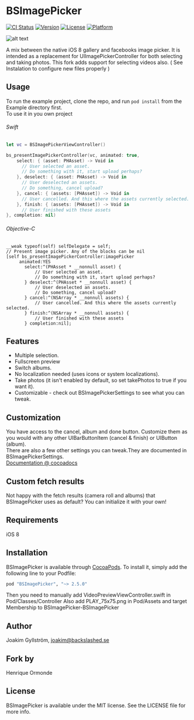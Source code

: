 # BSImagePicker
[![CI Status](http://img.shields.io/travis/mikaoj/BSImagePicker.svg?style=flat)](https://travis-ci.org/mikaoj/BSImagePicker)
[![Version](https://img.shields.io/cocoapods/v/BSImagePicker.svg?style=flat)](http://cocoapods.org/pods/BSImagePicker)
[![License](https://img.shields.io/cocoapods/l/BSImagePicker.svg?style=flat)](http://cocoapods.org/pods/BSImagePicker)
[![Platform](https://img.shields.io/cocoapods/p/BSImagePicker.svg?style=flat)](http://cocoapods.org/pods/BSImagePicker)

![alt text](Misc/Gif/demo.gif "Demo gif")

A mix between the native iOS 8 gallery and facebooks image picker. It is intended as a replacement for UIImagePickerController for both selecting and taking photos.
This fork adds support for selecting videos also. ( See Instalation to configure new files properly )

## Usage

To run the example project, clone the repo, and run `pod install` from the Example directory first.<br />
To use it in you own project
###### Swift
```swift
let vc = BSImagePickerViewController()

bs_presentImagePickerController(vc, animated: true,
    select: { (asset: PHAsset) -> Void in
      // User selected an asset.
      // Do something with it, start upload perhaps?
    }, deselect: { (asset: PHAsset) -> Void in
      // User deselected an assets.
      // Do something, cancel upload?
    }, cancel: { (assets: [PHAsset]) -> Void in
      // User cancelled. And this where the assets currently selected.
    }, finish: { (assets: [PHAsset]) -> Void in
      // User finished with these assets
}, completion: nil)
```

###### Objective-C
``` Obj-C
__weak typeof(self) selfDelegate = self;
// Present image picker. Any of the blocks can be nil
[self bs_presentImagePickerController:imagePicker
	 animated:YES
	   select:^(PHAsset * __nonnull asset) {
		   // User selected an asset.
		   // Do something with it, start upload perhaps?
	   } deselect:^(PHAsset * __nonnull asset) {
		   // User deselected an assets.
		   // Do something, cancel upload?
	   } cancel:^(NSArray * __nonnull assets) {
		   // User cancelled. And this where the assets currently selected.
	   } finish:^(NSArray * __nonnull assets) {
		   // User finished with these assets
	   } completion:nil];

```

## Features
* Multiple selection.
* Fullscreen preview
* Switch albums.
* No localization needed (uses icons or system localizations).
* Take photos (it isn't enabled by default, so set takePhotos to true if you want it).
* Customizable - check out BSImagePickerSettings to see what you can tweak.

## Customization

You have access to the cancel, album and done button. Customize them as you would with any other UIBarButtonItem (cancel & finish) or UIButton (album).<br />
There are also a few other settings you can tweak.They are documented in BSImagePickerSettings.<br />
[Documentation @ cocoadocs](http://cocoadocs.org/docsets/BSImagePicker/)



## Custom fetch results

Not happy with the fetch results (camera roll and albums) that BSImagePicker uses as default? You can initialize it with your own!

## Requirements

iOS 8

## Installation

BSImagePicker is available through [CocoaPods](http://cocoapods.org). To install
it, simply add the following line to your Podfile:

```ruby
pod "BSImagePicker", "~> 2.5.0"
```

Then you need to manually add VideoPreviewViewController.swift in Pod/Classes/Controller
Also add PLAY_75x75.png in Pod/Assets and target Membership to BSImagePicker-BSImagePicker


## Author

Joakim Gyllström, joakim@backslashed.se

## Fork by 

Henrique Ormonde

## License

BSImagePicker is available under the MIT license. See the LICENSE file for more info.
